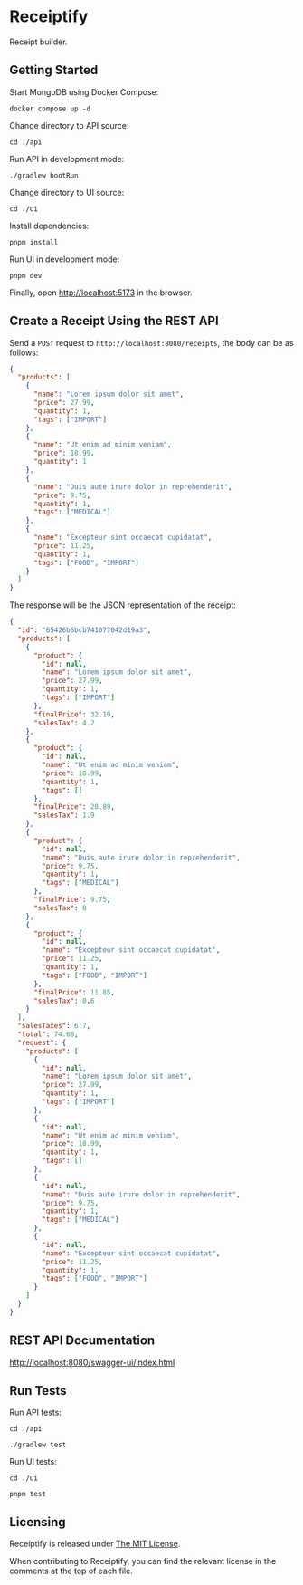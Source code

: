 # Receiptify

Receipt builder.

## Getting Started

Start MongoDB using Docker Compose:

```shell
docker compose up -d
```

Change directory to API source:

```shell
cd ./api
```

Run API in development mode:

```shell
./gradlew bootRun
```

Change directory to UI source:

```shell
cd ./ui
```

Install dependencies:

```shell
pnpm install
```

Run UI in development mode:

```shell
pnpm dev
```

Finally, open <http://localhost:5173> in the browser.

## Create a Receipt Using the REST API

Send a `POST` request to `http://localhost:8080/receipts`, the body can be as follows:

```json
{
  "products": [
    {
      "name": "Lorem ipsum dolor sit amet",
      "price": 27.99,
      "quantity": 1,
      "tags": ["IMPORT"]
    },
    {
      "name": "Ut enim ad minim veniam",
      "price": 18.99,
      "quantity": 1
    },
    {
      "name": "Duis aute irure dolor in reprehenderit",
      "price": 9.75,
      "quantity": 1,
      "tags": ["MEDICAL"]
    },
    {
      "name": "Excepteur sint occaecat cupidatat",
      "price": 11.25,
      "quantity": 1,
      "tags": ["FOOD", "IMPORT"]
    }
  ]
}
```

The response will be the JSON representation of the receipt:

```json
{
  "id": "65426b6bcb741077042d19a3",
  "products": [
    {
      "product": {
        "id": null,
        "name": "Lorem ipsum dolor sit amet",
        "price": 27.99,
        "quantity": 1,
        "tags": ["IMPORT"]
      },
      "finalPrice": 32.19,
      "salesTax": 4.2
    },
    {
      "product": {
        "id": null,
        "name": "Ut enim ad minim veniam",
        "price": 18.99,
        "quantity": 1,
        "tags": []
      },
      "finalPrice": 20.89,
      "salesTax": 1.9
    },
    {
      "product": {
        "id": null,
        "name": "Duis aute irure dolor in reprehenderit",
        "price": 9.75,
        "quantity": 1,
        "tags": ["MEDICAL"]
      },
      "finalPrice": 9.75,
      "salesTax": 0
    },
    {
      "product": {
        "id": null,
        "name": "Excepteur sint occaecat cupidatat",
        "price": 11.25,
        "quantity": 1,
        "tags": ["FOOD", "IMPORT"]
      },
      "finalPrice": 11.85,
      "salesTax": 0.6
    }
  ],
  "salesTaxes": 6.7,
  "total": 74.68,
  "request": {
    "products": [
      {
        "id": null,
        "name": "Lorem ipsum dolor sit amet",
        "price": 27.99,
        "quantity": 1,
        "tags": ["IMPORT"]
      },
      {
        "id": null,
        "name": "Ut enim ad minim veniam",
        "price": 18.99,
        "quantity": 1,
        "tags": []
      },
      {
        "id": null,
        "name": "Duis aute irure dolor in reprehenderit",
        "price": 9.75,
        "quantity": 1,
        "tags": ["MEDICAL"]
      },
      {
        "id": null,
        "name": "Excepteur sint occaecat cupidatat",
        "price": 11.25,
        "quantity": 1,
        "tags": ["FOOD", "IMPORT"]
      }
    ]
  }
}
```

## REST API Documentation

<http://localhost:8080/swagger-ui/index.html>

## Run Tests

Run API tests:

```shell
cd ./api
```

```shell
./gradlew test
```

Run UI tests:

```shell
cd ./ui
```

```shell
pnpm test
```

## Licensing

Receiptify is released under [The MIT License](./LICENSE.md).

When contributing to Receiptify, you can find the relevant license in the comments at the top of each file.
